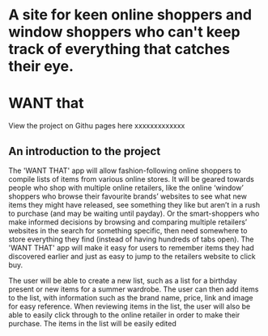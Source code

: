 # A site for keen online shoppers and window shoppers who can't keep track of everything that catches their eye.

# WANT that

View the project on Githu pages here xxxxxxxxxxxxx

## An introduction to the project

The 'WANT THAT' app will allow fashion-following online shoppers to compile lists of items from various online stores. It will be geared towards people who shop with multiple online retailers, like the online ‘window’ shoppers who browse their favourite brands’ websites to see what new items they might have released, see something they like but aren’t in a rush to purchase (and may be waiting until payday). Or the smart-shoppers who make informed decisions by browsing and comparing multiple retailers’ websites in the search for something specific, then need somewhere to store everything they find (instead of having hundreds of tabs open). The 'WANT THAT' app will make it easy for users to remember items they had discovered earlier and just as easy to jump to the retailers website to click buy. 

The user will be able to create a new list, such as a list for a birthday present or new items for a summer wardrobe. The user can then add items to the list, with information such as the brand name, price, link and image for easy reference. When reviewing items in the list, the user will also be able to easily click through to the online retailer in order to make their purchase. The items in the list will be easily edited 
